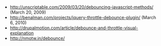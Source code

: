 - http://unscriptable.com/2009/03/20/debouncing-javascript-methods/ (March 20, 2009)
- http://benalman.com/projects/jquery-throttle-debounce-plugin/ (March 6, 2010)
- http://drupalmotion.com/article/debounce-and-throttle-visual-explanation
- http://nmotw.in/debounce/

